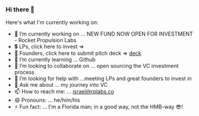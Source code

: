 ### Hi there 👋

Here's what I'm currently working on:

- 🔭 I’m currently working on ... NEW FUND NOW OPEN FOR INVESTMENT - Rocket Propulsion Labs
- 💲  LPs, click here to invest =>
- 🚀 Founders, click here to submit pitch deck => [deck](https://bit.ly/2ZN8ctn) 
- 🌱 I’m currently learning ... Github
- 👯 I’m looking to collaborate on ... open sourcing the VC investment process
- 🤔 I’m looking for help with ...meeting LPs and great founders to invest in
- 💬 Ask me about ... my journey into VC
- 📫 How to reach me: ... israel@rplabs.co
- 😄 Pronouns: ... he/him/his
- ⚡ Fun fact: ... I'm a Florida man; in a good way, not the HMB-way 😎!
